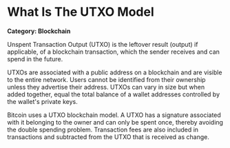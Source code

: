 # What Is The UTXO Model

__Category: Blockchain__

Unspent Transaction Output (UTXO) is the leftover result (output) if applicable, of a blockchain transaction, which the sender receives and can spend in the future. 

UTXOs are associated with a public address on a blockchain and are visible to the entire network. Users cannot be identified from their ownership unless they advertise their address. UTXOs can vary in size but when added together, equal the total balance of a wallet addresses controlled by the wallet's private keys.

Bitcoin uses a UTXO blockchain model. A UTXO has a signature associated with it belonging to the owner and can only be spent once, thereby avoiding the double spending problem. Transaction fees are also included in transactions and subtracted from the UTXO that is received as change. 
